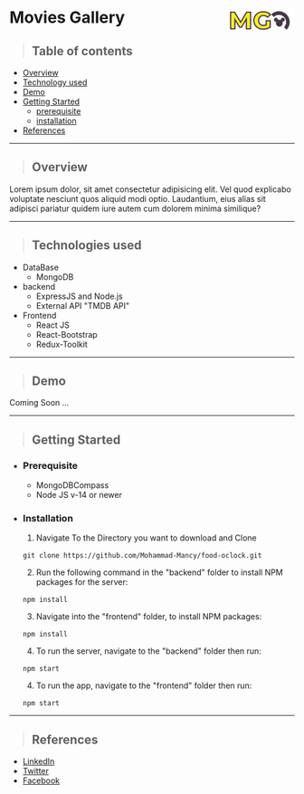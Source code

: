 # Movies Gallery <img style="width: 121px;" align="right" src="./frontend/src/assets/MGLogoMD.PNG">

> ## Table of contents
- [Overview](#overview)
- [Technology used](#technologies-used)
- [Demo](#demo)
- [Getting Started](#getting-started)
    - [prerequisite](#prerequisite)
    - [installation](#installation)
- [References](#references)

___

> ## Overview

Lorem ipsum dolor, sit amet consectetur adipisicing elit. Vel quod explicabo voluptate nesciunt quos aliquid modi optio. Laudantium, eius alias sit adipisci pariatur quidem iure autem cum dolorem minima similique?

___


> ## Technologies used

- DataBase
    - MongoDB
- backend
    - ExpressJS and Node.js
    - External API "TMDB API"
- Frontend
    - React JS
    - React-Bootstrap
    - Redux-Toolkit
____

>## Demo

Coming Soon ...

___

>## Getting Started

-  ### Prerequisite 
    - MongoDBCompass
    - Node JS v-14 or newer
-  ### Installation
    1. Navigate To the Directory you want to download and Clone
    ```
    git clone https://github.com/Mohammad-Mancy/food-oclock.git
    ```
    2. Run the following command in the "backend"  folder to install NPM packages for the server:
    ```
    npm install
    ```
    3. Navigate into the "frontend" folder, to install NPM packages:
    ```
    npm install
    ```
    4. To run the server, navigate to the "backend" folder then run:
    ```
    npm start
    ```
    4. To run the app, navigate to the "frontend" folder then run:
    ```
    npm start
    ```
___

>## References
- [LinkedIn](https://www.linkedin.com/in/mohammad-mancy-75b591227/)
- [Twitter](https://twitter.com/mancy_mohammad)
- [Facebook](https://www.facebook.com/mohammad.mancy.33)